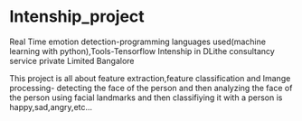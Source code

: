 # Intenship_project
Real Time emotion detection-programming languages used(machine learning with python),Tools-Tensorflow
Intenship in DLithe consultancy service private Limited Bangalore

This project is all about feature extraction,feature classification and Imange processing- detecting the face of the person and then analyzing the face of the person using facial landmarks and then classifiying it with a person is happy,sad,angry,etc...
